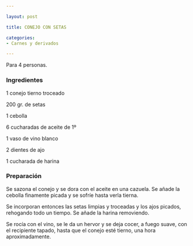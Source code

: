 ```yaml
---

layout: post

title: CONEJO CON SETAS

categories:
- Carnes y derivados

---
```


Para 4 personas.

<h3>Ingredientes</h3>

1 conejo tierno troceado

200 gr. de setas

1 cebolla

6 cucharadas de aceite de 1&ordm;

1 vaso de vino blanco

2 dientes de ajo

1 cucharada de harina

<h3>Preparación</h3>

Se sazona el conejo y se dora con el aceite en una cazuela. Se añade la cebolla finamente picada y se sofríe hasta verla tierna.

Se incorporan entonces las setas limpias y troceadas y los ajos picados, rehogando todo un tiempo. Se añade la harina removiendo.

Se rocía con el vino, se le da un hervor y se deja cocer, a fuego suave, con el recipiente tapado, hasta que el conejo esté tierno, una hora aproximadamente.

